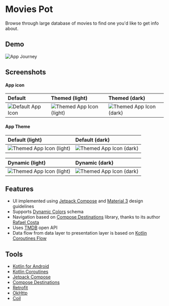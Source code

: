 # Movies Pot

Browse through large database of movies to find one you'd like to get info about.

## Demo

![App Journey](https://github.com/vladimirlogachov/MoviesPot/blob/master/media/app_journey.gif?raw=true)

## Screenshots

#### App icon

| Default                                                                                                            | Themed (light)                                                                                                                  | Themed (dark)                                                                                                                 |
| :----------------------------------------------------------------------------------------------------------------- | :------------------------------------------------------------------------------------------------------------------------------ | :---------------------------------------------------------------------------------------------------------------------------- |
| ![Default App Icon](https://github.com/vladimirlogachov/MoviesPot/blob/master/media/default_app_icon.jpg?raw=true) | ![Themed App Icon (light)](https://github.com/vladimirlogachov/MoviesPot/blob/master/media/dynamic_app_icon_light.jpg?raw=true) | ![Themed App Icon (dark)](https://github.com/vladimirlogachov/MoviesPot/blob/master/media/dynamic_app_icon_dark.jpg?raw=true) |

#### App Theme

| Default (light)                                                                                                                  | Default (dark)                                                                                                                 |
| :------------------------------------------------------------------------------------------------------------------------------- | :----------------------------------------------------------------------------------------------------------------------------- |
| ![Themed App Icon (light)](https://github.com/vladimirlogachov/MoviesPot/blob/master/media/default_app_theme_light.jpg?raw=true) | ![Themed App Icon (dark)](https://github.com/vladimirlogachov/MoviesPot/blob/master/media/default_app_theme_dark.jpg?raw=true) |

| Dynamic (light)                                                                                                                  | Dynamic (dark)                                                                                                                 |
| :------------------------------------------------------------------------------------------------------------------------------- | :----------------------------------------------------------------------------------------------------------------------------- |
| ![Themed App Icon (light)](https://github.com/vladimirlogachov/MoviesPot/blob/master/media/dynamic_app_theme_light.jpg?raw=true) | ![Themed App Icon (dark)](https://github.com/vladimirlogachov/MoviesPot/blob/master/media/dynamic_app_theme_dark.jpg?raw=true) |

## Features

- UI implemented using [Jetpack Compose](https://developer.android.com/jetpack/compose)
  and [Material 3](https://m3.material.io/) design guidelines
- Supports [Dynamic Colors](https://m3.material.io/styles/color/dynamic-color/overview) schema
- Navigation based on [Compose Destinations](https://composedestinations.rafaelcosta.xyz/) library,
  thanks to its author [Rafael Costa](https://github.com/raamcosta)
- Uses [TMDB](https://www.themoviedb.org) open API
- Data flow from data layer to presentation layer is based
  on [Kotlin Coroutines Flow](https://kotlinlang.org/api/kotlinx.coroutines/kotlinx-coroutines-core/kotlinx.coroutines.flow/-flow/)

## Tools

- [Kotlin for Android](https://kotlinlang.org/docs/android-overview.html)
- [Kotlin Coroutines](https://github.com/Kotlin/kotlinx.coroutines)
- [Jetpack Compose](https://developer.android.com/jetpack/compose)
- [Compose Destinations](https://composedestinations.rafaelcosta.xyz/)
- [Retrofit](https://square.github.io/retrofit/)
- [OkHttp](https://square.github.io/okhttp/)
- [Coil](https://coil-kt.github.io/coil/)